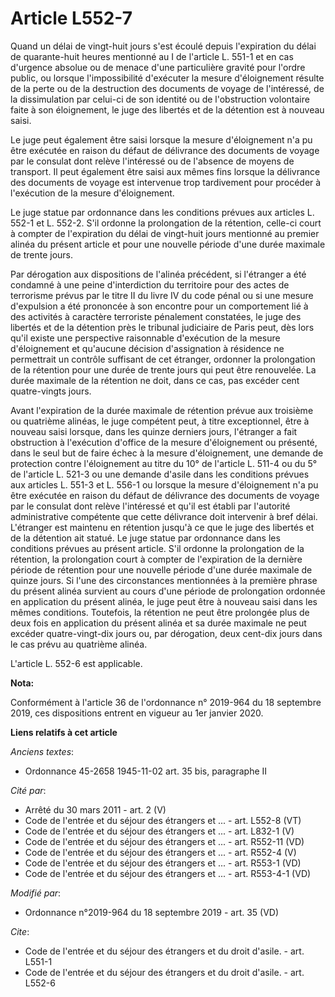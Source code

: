 # Article L552-7

Quand un délai de vingt-huit jours s'est écoulé depuis l'expiration du délai de quarante-huit heures mentionné au I de
l'article L. 551-1 et en cas d'urgence absolue ou de menace d'une particulière gravité pour l'ordre public, ou lorsque
l'impossibilité d'exécuter la mesure d'éloignement résulte de la perte ou de la destruction des documents de voyage de
l'intéressé, de la dissimulation par celui-ci de son identité ou de l'obstruction volontaire faite à son éloignement, le juge
des libertés et de la détention est à nouveau saisi. 

Le juge peut également être saisi lorsque la mesure d'éloignement n'a pu être exécutée en raison du défaut de délivrance des
documents de voyage par le consulat dont relève l'intéressé ou de l'absence de moyens de transport. Il peut également être
saisi aux mêmes fins lorsque la délivrance des documents de voyage est intervenue trop tardivement pour procéder à
l'exécution de la mesure d'éloignement. 

Le juge statue par ordonnance dans les conditions prévues aux articles L. 552-1 et L. 552-2. S'il ordonne la prolongation de
la rétention, celle-ci court à compter de l'expiration du délai de vingt-huit jours mentionné au premier alinéa du présent
article et pour une nouvelle période d'une durée maximale de trente jours. 

Par dérogation aux dispositions de l'alinéa précédent, si l'étranger a été condamné à une peine d'interdiction du territoire
pour des actes de terrorisme prévus par le titre II du livre IV du code pénal ou si une mesure d'expulsion a été prononcée à
son encontre pour un comportement lié à des activités à caractère terroriste pénalement constatées, le juge des libertés et
de la détention près le   tribunal judiciaire de Paris peut, dès lors qu'il existe une perspective raisonnable d'exécution de
la mesure d'éloignement et qu'aucune décision d'assignation à résidence ne permettrait un contrôle suffisant de cet étranger,
ordonner la prolongation de la rétention pour une durée de trente jours qui peut être renouvelée. La durée maximale de la
rétention ne doit, dans ce cas, pas excéder cent quatre-vingts jours. 

Avant l'expiration de la durée maximale de rétention prévue aux troisième ou quatrième alinéas, le juge compétent peut, à
titre exceptionnel, être à nouveau saisi lorsque, dans les quinze derniers jours, l'étranger a fait obstruction à l'exécution
d'office de la mesure d'éloignement ou présenté, dans le seul but de faire échec à la mesure d'éloignement, une demande de
protection contre l'éloignement au titre du 10° de l'article L. 511-4 ou du 5° de l'article L. 521-3 ou une demande d'asile
dans les conditions prévues aux articles L. 551-3 et L. 556-1 ou lorsque la mesure d'éloignement n'a pu être exécutée en
raison du défaut de délivrance des documents de voyage par le consulat dont relève l'intéressé et qu'il est établi par
l'autorité administrative compétente que cette délivrance doit intervenir à bref délai. L'étranger est maintenu en rétention
jusqu'à ce que le juge des libertés et de la détention ait statué. Le juge statue par ordonnance dans les conditions prévues
au présent article. S'il ordonne la prolongation de la rétention, la prolongation court à compter de l'expiration de la
dernière période de rétention pour une nouvelle période d'une durée maximale de quinze jours. Si l'une des circonstances
mentionnées à la première phrase du présent alinéa survient au cours d'une période de prolongation ordonnée en application du
présent alinéa, le juge peut être à nouveau saisi dans les mêmes conditions. Toutefois, la rétention ne peut être prolongée
plus de deux fois en application du présent alinéa et sa durée maximale ne peut excéder quatre-vingt-dix jours ou, par
dérogation, deux cent-dix jours dans le cas prévu au quatrième alinéa. 

L'article L. 552-6 est applicable.

**Nota:**

Conformément à l'article 36 de l'ordonnance n° 2019-964 du 18 septembre 2019, ces dispositions entrent en vigueur au 1er
janvier 2020.

**Liens relatifs à cet article**

_Anciens textes_:

  - Ordonnance 45-2658 1945-11-02 art. 35 bis, paragraphe II

_Cité par_:

  - Arrêté du 30 mars 2011 - art. 2 (V)
  - Code de l'entrée et du séjour des étrangers et ... - art. L552-8 (VT)
  - Code de l'entrée et du séjour des étrangers et ... - art. L832-1 (V)
  - Code de l'entrée et du séjour des étrangers et ... - art. R552-11 (VD)
  - Code de l'entrée et du séjour des étrangers et ... - art. R552-4 (V)
  - Code de l'entrée et du séjour des étrangers et ... - art. R553-1 (VD)
  - Code de l'entrée et du séjour des étrangers et ... - art. R553-4-1 (VD)

_Modifié par_:

  - Ordonnance n°2019-964 du 18 septembre 2019 - art. 35 (VD)

_Cite_:

  - Code de l'entrée et du séjour des étrangers et du droit d'asile. - art. L551-1
  - Code de l'entrée et du séjour des étrangers et du droit d'asile. - art. L552-6
